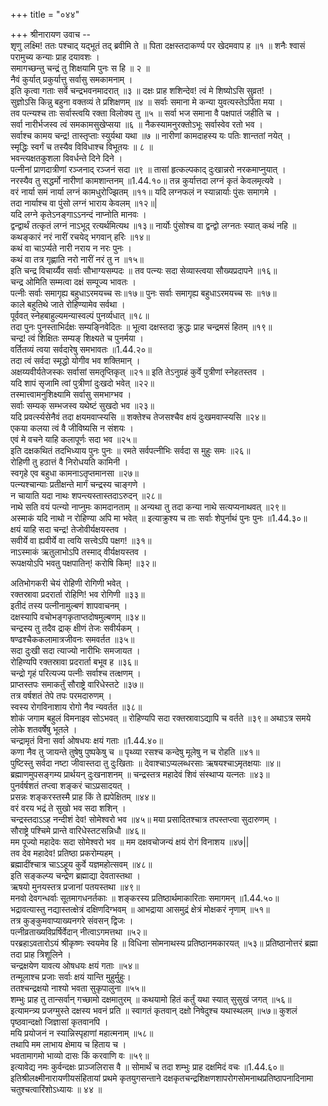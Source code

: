 +++
title = "०४४"

+++
श्रीनारायण उवाच --  
शृणु लक्ष्मि! ततः पश्चाद् यद्भूतं तद् ब्रवीमि ते ॥
पिता दक्षस्तदाकर्ण्य पर खेदमवाप ह ॥१ ॥
शनैः श्वासं परामुच्य कन्याः प्राह दयावशः ।  
समागच्छन्तु चन्द्रं तु शिक्षयामि पुनः स हि ॥ २ ॥  
नैवं कुर्यात् प्रकुर्यात्तु सर्वासु समकामनाम् ।  
इति कृत्वा गताः सर्वे चन्द्रभवनमादरात् ॥३ ॥
दक्षः प्राह शशिन्देव! त्वं मे शिष्योऽसि सुव्रत! ।  
सुज्ञोऽसि किन्नु बहुना वक्तव्यं ते प्रशिक्षणम् ॥४ ॥
सर्वाः समाना मे कन्या युवत्यस्तेऽर्पिता मया ।  
तव पत्न्यश्च ताः सर्वास्त्वयि रक्ता विलोक्य तु ॥५ ॥
सर्वा भज समाना वै पक्षपातं जहीति च ।  
सर्वा नारीर्भजस्व त्वं समकामसुखेप्सया ॥६ ॥
नैकस्यामनुरक्तोऽभूः सर्वास्वेव रतो भव ।  
सर्वाश्च कामय चन्द्र! तास्तृप्ताः स्युर्यथा यथा ॥७ ॥
नारीणां कामदाहस्य यः पतिः शान्ततां नयेत् ।  
स्मृद्धिः स्वर्गं च तस्यैव विविधाश्च विभूतयः ॥ ८ ॥  
भवन्त्यक्षतकुशला विवर्धन्ते दिने दिने ।  
पत्नीनां प्राणदात्रीणां रञ्जनाद् रञ्जनं सदा ॥९ ॥
तासां हृत्कल्पकाद् दुःखान्नरो नरकमाप्नुयात् ।  
नरस्यैव तु सद्धर्मो नारीणां कामशान्तनम् ॥1.44.१०॥
तन्न कुर्यात्तदा लग्नं कृतं केवलमृत्यवे ।  
वरं नार्या समं नार्या लग्नं कामधुरोज्झितम् ॥११॥
यदि लग्नफलं न स्यान्नार्याः पुंसः समागमे ।  
तदा नार्याश्च वा पुंसो लग्नं भाराय केवलम् ॥१२॥\|  
यदि लग्ने कृतेऽनङ्गाऽऽनन्दं नाप्नोति मानवः ।  
द्वन्द्वार्थं तत्कृतं लग्नं नाऽभूद् रत्यर्थमित्यथ ॥१३॥
नार्योः पुंसोश्च वा द्वन्द्वो लग्नतः स्यात् कथं नहि ॥
कथङ्कारं नरं नारीं रचयेद् भगवान् हरिः ॥१४॥  
कथं वा चाऽर्प्यते नारी नराय न नरः पुनः ।  
कथं वा तत्र गृह्णाति नरो नारीं नरं तु न ॥१५॥  
इति चन्द्र विचार्य्यैव सर्वाः सौभाग्यसम्पदः ॥
तव पत्न्यः सदा सेव्यास्त्वया सौख्यप्रदापने ॥१६॥  
चन्द्र ओमिति सम्मत्वा दक्षं सम्पूज्य भावतः ।  
पत्नीः सर्वाः समागृह्य बहुधाऽरमयच्च सः॥१७॥
पुनः सर्वाः समागृह्य बहुधाऽरमयच्च सः ॥१७॥  
काले बहुतिथे जाते रोहिण्यामेव सर्वथा ।  
पूर्ववत् स्नेहबाहुल्यमन्यास्वल्पं पुनर्व्यधात् ॥१८॥  
तदा पुनः पुनस्ताभिर्दक्षः सम्यङ्निवेदितः ॥
भूत्वा दक्षस्तदा क्रुद्धः प्राह चन्द्रमसं हितम् ॥१९॥  
चन्द्र! त्वं शिक्षितः सम्यङ् शिक्ष्यते च पुनर्मया ।  
वर्तितव्यं त्वया सर्वदारेषु समभावतः ॥1.44.२०॥  
तदा त्वं सर्वदा स्मृद्धो योगीव भव शक्तिमान् ।  
अक्षय्यवीर्यतेजस्कः सर्वासां समतृप्तिकृत् ॥२१॥
इति तेऽनुग्रहं कुर्वे पुत्रीणां स्नेहतस्तव ।  
यदि शापं सृजामि त्वां पुत्रीणां दुःखदो भवेत् ॥२२॥  
तस्मात्त्वामनुशिक्ष्यामि सर्वासु समभाग्भव ।  
सर्वाः सम्यक् सम्भजस्व यथेष्टं सुखदो भव ॥२३॥  
यदि प्रवर्त्स्यसेनैवं तदा क्षयमवाप्स्यसि ॥
शक्तेश्च तेजसश्चैव क्षयं दुःखमवाप्स्यसि ॥२४॥  
एकया कलया त्वं वै जीविष्यसि न संशयः ।  
एवं मे वचने याहि कलापूर्णः सदा भव ॥२५॥  
इति दक्षकथितं तदभिध्याय पुनः पुनः ॥
रमते सर्वपत्नीभिः सर्वदा स मुहुः समः ॥२६॥  
रोहिणी तु हठात्तं वै निरोधयति कामिनी ।  
स्वगृहे एव बहुधा कामनाऽतृप्तमानसा ॥२७॥  
पत्न्यश्चान्याः प्रतीक्षन्ते मार्गं चन्द्रस्य चाङ्गणे ।  
न चायाति यदा नाथः शपन्त्यस्तास्तदाऽरुदन् ॥२८॥  
नाथे सति वयं पत्न्यो नाप्नुमः कामदानताम् ॥
अन्यथा तु तदा कन्या नाथे सत्यप्यनाथवत् ॥२९॥  
अस्माकं यदि नाथो न रोहिण्या अपि मा भवेत् ॥
इत्याक्रुश्य च ताः सर्वाः शेपुर्नाथं पुनः पुनः ॥1.44.३०॥  
क्षयं याहि सदा चन्द्र! तेजोवीर्यक्षयस्तव ।  
सवीर्ये वा ह्यवीर्ये वा त्वयि सत्त्वेऽपि पक्षग! ॥३१॥  
नाऽस्माकं ऋतुलाभोऽपि तस्माद् वीर्यक्षयस्तव ।  
रूपक्षयोऽपि भवतु पक्षपातिन्! करोषि किम्! ॥३२॥  
    
अतिभोगकरी चेयं रोहिणी रोगिणी भवेत् ।  
रक्तस्रावा प्रदरार्ता रोहिणि! भव रोगिणी ॥३३॥  
इतीदं तस्य पत्नीनामुल्बणं शापवाचनम् ।  
दक्षस्यापि वचोभङ्गकृताप्तदोषमुल्बणम् ॥३४॥  
चन्द्रस्य तु तदैव द्राक् क्षीणं तेजः सवीर्यकम् ।  
षण्ढश्चैककलामात्रजीवनः समवर्तत ॥३५॥  
सदा दुःखी सदा त्याज्यो नारीभिः समजायत ।  
रोहिण्यपि रक्तस्रावा प्रदरार्ता बभूव ह ॥३६॥  
चन्द्रो गृहं परित्यज्य पत्नीः सर्वाश्च तत्क्षणम् ।  
प्राप्तस्तपः समाकर्तुं सौराष्ट्रे वारिधेस्तटे ॥३७॥  
तत्र वर्षशतं तेपे तपः परमदारुणम् ।  
स्वस्य रोगविनाशाय रोगो नैव न्यवर्तत ॥३८॥  
शोकं जगाम बहुलं विमनाइव सोऽभवत् ॥
रोहिण्यपि सदा रक्तस्रावाऽद्यापि च वर्तते ॥३९॥
अथाऽत्र समये लोके शतवर्षेषु भूतले ।  
चन्द्रामृतं विना सर्वा ओषधयः क्षयं गताः ॥1.44.४०॥  
कणा नैव तु जायन्ते तुषेषु पुष्पकेषु च ॥
पृथ्व्या रसश्च कन्देषु मूलेषु न च रोहति ॥४१॥  
पुष्टिस्तु सर्वदा नष्टा जीवास्तदा तु दुःखिताः ॥
देवाश्चाऽप्यलब्धरसाः ऋषयश्चाऽमृतक्षयाः ॥४॥  
ब्रह्माणमुपसङ्गम्य प्रार्थयन् दुःखनाशनम् ॥
चन्द्रस्तत्र महादेवं शिवं संस्थाप्य यत्नतः ॥४३॥  
पुनर्वर्षशतं तप्त्वा शङ्करं चाऽप्रसादयत् ।  
प्रसन्नः शङ्करस्तस्मै प्राह किं ते ह्यपेक्षितम् ॥४४॥  
वरं वरय भद्रं ते सुखो भव सदा शशिन् ।  
चन्द्रस्तदाऽऽह नन्दीशं देव! सोमेश्वरो भव ॥४५॥
मया प्रसादितश्चात्र तपस्तप्त्वा सुदारुणम् ।  
सौराष्ट्रे पश्चिमे प्रान्ते वारिधेस्तटसन्निधौ ॥४६॥  
मम पूज्यो महादेवः सदा सोमेश्वरो भव ॥
मम दक्षवचोजन्यं क्षयं रोगं विनाशय ॥४७\|\|  
तव देव महादेव! प्रतिष्ठा प्रकरोम्यहम् ।  
ब्रह्मादींश्चात्र चाऽऽहूय कुर्वे यज्ञमहोत्सवम् ॥४८॥  
इति सङ्कल्प्य चन्द्रेण ब्रह्माद्या देवतास्तथा ।  
ऋषयो मुनयस्तत्र प्रजानां पतयस्तथा ॥४९॥  
मनवो देवगन्धर्वाः सूतमागधनर्तकाः ॥
शङ्करस्य प्रतिष्ठार्थमाकारिताः समागमन् ॥1.44.५०॥  
भद्रावत्यास्तु नद्यास्तत्क्षेत्रं दक्षिणदिग्भवम् ॥
आभद्राया आसमुद्रं क्षेत्रं मोक्षकरं नृणाम् ॥५१॥  
तत्र कुङ्कुमवाप्याख्यनगरे संवसन् द्विजः ।  
पत्नीव्रताख्यविप्रर्षिर्वेदान् नीत्वाऽगमत्तथा ॥५२॥  
परब्रहाऽवतारोऽयं श्रीकृष्णः स्वयमेव हि ॥
विधिना सोमनाथस्य प्रतिष्ठानमकारयत् ॥५३॥
प्रतिष्ठानोत्तरं ब्रह्मा तदा प्राह त्रिशूलिने ।  
चन्द्रक्षयेण यावत्य ओषधयः क्षयं गताः ॥५४॥  
तन्मूलाश्च प्रजाः सर्वाः क्षयं यान्ति मुहुर्मुहुः।  
ततश्चन्द्रक्षयो नाश्यो भवता सुकृपालुना ॥५५॥  
शम्भुः प्राह तु तान्सर्वान् गच्छामो दक्षमातुरम् ॥
कथयामो हितं कर्तुं यथा स्यात् सुसुखं जगत् ॥५६॥  
इत्यामन्त्र्य प्रजग्मुस्ते दक्षस्य भवनं प्रति ॥
स्वागतं कृतवान् दक्षो निषेदुश्च यथास्थलम् ॥५७॥
कुशलं पृष्ठवान्दक्षो जिज्ञासां कृतवानपि ।  
मयि प्रयोजनं न स्यान्निस्पृहाणां महात्मनाम् ॥५८॥  
तथापि मम लाभाय क्षेमाय च हिताय च ।  
भवतामागमो भाव्यो दासः किं करवाणि वः ॥५९॥  
इत्यावेद्य नमः कुर्वन्दक्षः प्राञ्जलिरास वै ॥
सोमार्थं च तदा शम्भुः प्राह दक्षमिदं वचः ॥1.44.६०॥  
इतिश्रीलक्ष्मीनारायणीयसंहितायां प्रथमे कृतयुगसन्ताने दक्षकृतचन्द्रशिक्षणशापरोगसोमनाथप्रतिष्ठापनादिनामा  
चतुश्चत्वारिंशोऽध्यायः ॥ ४४ ॥  
    
